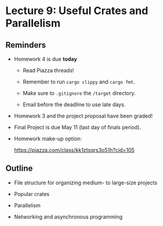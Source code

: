 # Lecture 9: Useful Crates and Parallelism

## Reminders

- Homework 4 is due **today**

    - Read Piazza threads!

    - Remember to run `cargo clippy` and `cargo fmt`.

    - Make sure to `.gitignore` the `/target` directory.

    - Email before the deadline to use late days.

- Homework 3 and the project proposal have been graded!

- Final Project is due May 11 (last day of finals period).

- Homework make-up option:

  https://piazza.com/class/kk1ztsqrs3o51h?cid=105

## Outline

- File structure for organizing medium- to large-size projects

- Popular crates

- Parallelism

- Networking and asynchronous programming
